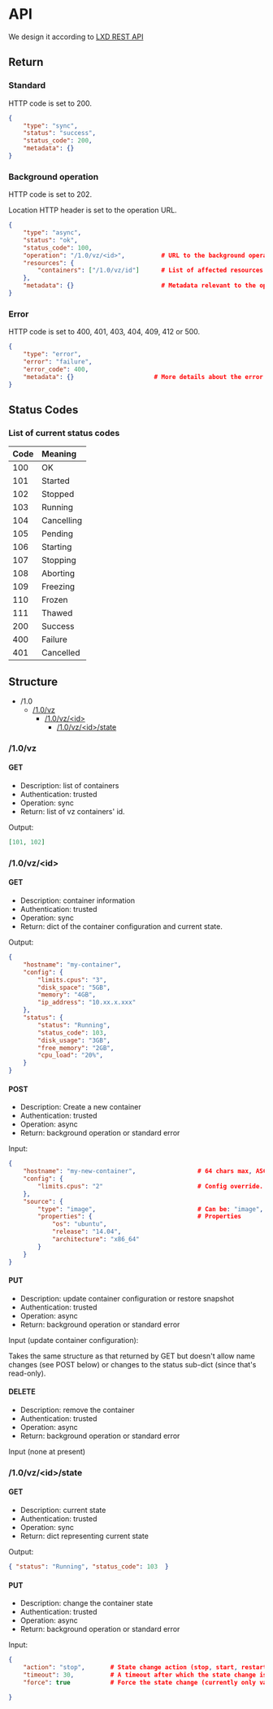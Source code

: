 # API

We design it according to [LXD REST API](https://github.com/lxc/lxd/blob/master/specs/rest-api.md)

## Return

### Standard

HTTP code is set to 200.

```json
{
    "type": "sync",
    "status": "success",
    "status_code": 200,
    "metadata": {}
}
```

### Background operation

HTTP code is set to 202.

Location HTTP header is set to the operation URL.

```json
{
    "type": "async",
    "status": "ok",
    "status_code": 100,
    "operation": "/1.0/vz/<id>",          # URL to the background operation
    "resources": {
        "containers": ["/1.0/vz/id"]      # List of affected resources
    },
    "metadata": {}                        # Metadata relevant to the operation
}
```

### Error

HTTP code is set to 400, 401, 403, 404, 409, 412 or 500.

```json
{
    "type": "error",
    "error": "failure",
    "error_code": 400,
    "metadata": {}                      # More details about the error
}
```

## Status Codes

### List of current status codes

Code  | Meaning
:---  | :------
100   | OK
101   | Started
102   | Stopped
103   | Running
104   | Cancelling
105   | Pending
106   | Starting
107   | Stopping
108   | Aborting
109   | Freezing
110   | Frozen
111   | Thawed
200   | Success
400   | Failure
401   | Cancelled

## Structure

* /1.0
    * [/1.0/vz](#10-vz)
        * [/1.0/vz/\<id\>](#10-vz-id)
            * [/1.0/vz/\<id\>/state](#10-vz-id-state)

### <a name="10-vz"></a> /1.0/vz

#### GET

* Description: list of containers
* Authentication: trusted
* Operation: sync
* Return: list of vz containers' id.

Output:
```json
[101, 102]
```

### <a name="10-vz-id"></a> /1.0/vz/\<id\>

#### GET
* Description: container information
* Authentication: trusted
* Operation: sync
* Return: dict of the container configuration and current state.

Output:
```json
{
    "hostname": "my-container",
    "config": {
        "limits.cpus": "3",
        "disk_space": "5GB",
        "memory": "4GB",
        "ip_address": "10.xx.x.xxx"
    },
    "status": {
        "status": "Running",
        "status_code": 103,
        "disk_usage": "3GB",
        "free_memory": "2GB",
        "cpu_load": "20%",
    }
}
```

#### POST
* Description: Create a new container
* Authentication: trusted
* Operation: async
* Return: background operation or standard error

Input:
```json
{
    "hostname": "my-new-container",                 # 64 chars max, ASCII, no slash, no colon and no comma
    "config": {
        "limits.cpus": "2"                          # Config override.
    },
    "source": {
        "type": "image",                            # Can be: "image", "migration", "copy" or "none"
        "properties": {                             # Properties
            "os": "ubuntu",
            "release": "14.04",
            "architecture": "x86_64"
        }
    }
}
```

#### PUT
* Description: update container configuration or restore snapshot
* Authentication: trusted
* Operation: async
* Return: background operation or standard error

Input (update container configuration):

Takes the same structure as that returned by GET but doesn't allow name changes (see POST below)
or changes to the status sub-dict (since that's read-only).

#### DELETE
* Description: remove the container
* Authentication: trusted
* Operation: async
* Return: background operation or standard error

Input (none at present)

### <a name="10-vz-id-state"></a> /1.0/vz/\<id\>/state

#### GET

* Description: current state
* Authentication: trusted
* Operation: sync
* Return: dict representing current state

Output:
```json
{ "status": "Running", "status_code": 103  }
```

#### PUT

* Description: change the container state
* Authentication: trusted
* Operation: async
* Return: background operation or standard error

Input:
```json
{
    "action": "stop",       # State change action (stop, start, restart, freeze or unfreeze)
    "timeout": 30,          # A timeout after which the state change is considered as failed
    "force": true           # Force the state change (currently only valid for stop and restart where it means killing the container)

}
```
